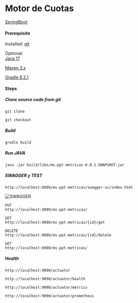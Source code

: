 # Motor de Cuotas 

[SpringBoot](http://projects.spring.io/spring-boot/)

#### Prerequisite 

Installed:
[git](https://www.digitalocean.com/community/tutorials/how-to-contribute-to-open-source-getting-started-with-git)

Optional:   
[Java 17](https://www.oracle.com/java/technologies/javase/jdk17-archive-downloads.html)

[Maven 3.x](https://maven.apache.org/download.cgi)

[Gradle 8.2.1](https://gradle.org/)


#### Steps

##### Clone source code from git
```
git clone 

git checkout 

```

##### Build 
```
gradle build
```
##### Run JAVA
```
java -jar build/libs/ms-ppt-metricas-0.0.1-SNAPSHOT.jar
```


##### SWAGGER y TEST

```
http://localhost:8080/ms-ppt-metricas/swagger-ui/index.html
```
![SWAGGER](../doc/imagenes/swagger.png)

```
PUT
http://localhost:8080/ms-ppt-metricas/

GET
http://localhost:8080/ms-ppt-metricas/{id}/get

DELETE
http://localhost:8080/ms-ppt-metricas/{id}/delete

GET
http://localhost:8080/ms-ppt-metricas/

```

##### Health 

```
http://localhost:9090/actuator

http://localhost:9090/actuator/health

http://localhost:9090/actuator/metrics

http://localhost:9090/actuator/prometheus

```
